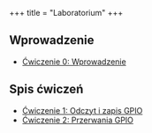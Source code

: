 +++
title = "Laboratorium"
+++

## Wprowadzenie

- [Ćwiczenie 0: Wprowadzenie](https://github.com/vmario/amw-embedded-lab00.git)

## Spis ćwiczeń

- [Ćwiczenie 1: Odczyt i zapis GPIO](https://github.com/vmario/amw-embedded-lab01.git)
- [Ćwiczenie 2: Przerwania GPIO](https://github.com/vmario/amw-embedded-lab01.git)

